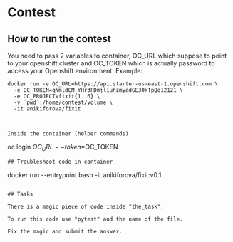 # Contest
## How to run the contest
You need to pass 2 variables to container, OC_URL which suppose to point to your openshift cluster and OC_TOKEN which is actually password to access your Openshift environment.
Example:
```
docker run -e OC_URL=https://api.starter-us-east-1.openshift.com \
  -e OC_TOKEN=qNmldCM_YHr3FDmjliuhzmyadGE30kTpQq12121 \
  -e OC_PROJECT=fixit{1..6} \
  -v `pwd`:/home/contest/volume \
  -it anikiforova/fixit



Inside the container (helper commands)
```
oc login $OC_URL --token=$OC_TOKEN
```
## Troubleshoot code in container
```
docker run --entrypoint bash -it anikiforova/fixit:v0.1
```

## Tasks

There is a magic piece of code inside "the_task".

To run this code use "pytest" and the name of the file.

Fix the magic and submit the answer.
